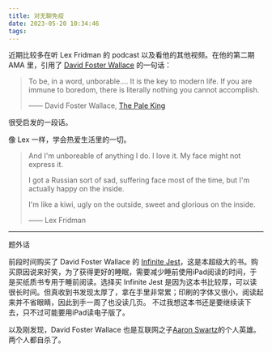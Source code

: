 ```yaml
---
title: 对无聊免疫
date: 2023-05-20 10:34:46
tags:
---
```


近期比较多在听 Lex Fridman 的 podcast 以及看他的其他视频。在他的第二期 AMA 里，引用了 [David Foster Wallace](https://en.wikipedia.org/wiki/David_Foster_Wallace) 的一句话：

> To be, in a word, unborable.... It is the key to modern life. If you are immune to boredom, there is literally nothing you cannot accomplish.
>
> —— David Foster Wallace, [The Pale King](https://book.douban.com/subject/5346294/)

<!--more-->

很受启发的一段话。

像 Lex 一样，学会热爱生活里的一切。

> And I'm unboreable of anything I do. I love it. My face might not express it.
>
> I got a Russian sort of sad, suffering face most of the time, but I'm actually happy on the inside.
>
> I'm like a kiwi, ugly on the outside, sweet and glorious on the inside.
>
> —— Lex Fridman

---

题外话

前段时间购买了 David Foster Wallace 的 [Infinite Jest](https://book.douban.com/subject/1767750/)，这是本超级大的书。购买原因说来好笑，为了获得更好的睡眠，需要减少睡前使用iPad阅读的时间，于是买纸质书专用于睡前阅读。选择买 Infinite Jest 是因为这本书比较厚，可以读很长时间。但真收到书发现太厚了，拿在手里非常累；印刷的字体又很小，阅读起来并不省眼睛，因此到手一周了也没读几页。 不过我想这本书还是要继续读下去，只不过可能要用iPad读电子版了。

以及刚发现，David Foster Wallace 也是互联网之子[Aaron Swartz](https://en.wikipedia.org/wiki/Aaron_Swartz)的个人英雄。两个人都自杀了。

